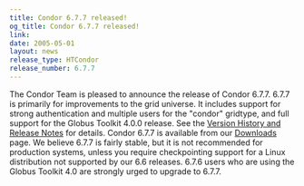 ```yaml
---
title: Condor 6.7.7 released!
og_title: Condor 6.7.7 released!
link: 
date: 2005-05-01
layout: news
release_type: HTCondor
release_number: 6.7.7
---
```


The Condor Team is pleased to announce the release of Condor 6.7.7.  6.7.7 is primarily for improvements to the grid universe.  It includes support for strong authentication and multiple users for the "condor" gridtype, and full support for the Globus Toolkit 4.0.0 release.  See the <a href="manual/latest-dev/9_Version_History.html"> Version History and Release Notes</a> for details. Condor 6.7.7 is available from our <a href="downloads/">Downloads</a> page.  We believe 6.7.7 is fairly stable, but it is not recommended for production systems, unless you require checkpointing support for a Linux distribution not supported by our 6.6 releases.  6.7.6 users who are using the Globus Toolkit 4.0 are strongly urged to upgrade to 6.7.7.
